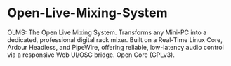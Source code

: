 # Open-Live-Mixing-System
OLMS: The Open Live Mixing System. Transforms any Mini-PC into a dedicated, professional digital rack mixer. Built on a Real-Time Linux Core, Ardour Headless, and PipeWire, offering reliable, low-latency audio control via a responsive Web UI/OSC bridge. Open Core (GPLv3).
